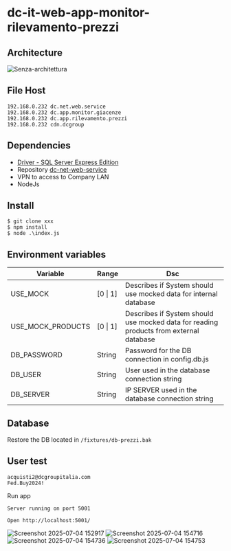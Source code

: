 # dc-it-web-app-monitor-rilevamento-prezzi

## Architecture

![Senza-architettura](https://github.com/user-attachments/assets/bec55523-85c8-41cc-8868-612f741abfc6)

## File Host
```
192.168.0.232 dc.net.web.service
192.168.0.232 dc.app.monitor.giacenze
192.168.0.232 dc.app.rilevamento.prezzi
192.168.0.232 cdn.dcgroup
```

## Dependencies

* [Driver - SQL Server Express Edition](https://www.microsoft.com/en-us/download/details.aspx?id=104781)
* Repository [dc-net-web-service](https://github.com/dcgroupitalia/dc-net-web-service)
* VPN to access to Company LAN
* NodeJs

## Install
```
$ git clone xxx
$ npm install
$ node .\index.js
```

## Environment variables

| Variable | Range | Dsc  |
|---|---|---|
| USE_MOCK | [0 \| 1] | Describes if System should use mocked data for internal database |
| USE_MOCK_PRODUCTS | [0 \| 1] | Describes if System should use mocked data for reading products from external database |
| DB_PASSWORD | String | Password for the DB connection in config.db.js |
| DB_USER | String | User used in the database connection string |
| DB_SERVER | String | IP SERVER used in the database connection string |

## Database

Restore the DB located in `/fixtures/db-prezzi.bak`

## User test

```
acquisti2@dcgroupitalia.com
Fed.Buy2024!
```

Run app
```
Server running on port 5001

Open http://localhost:5001/
```

![Screenshot 2025-07-04 152917](https://github.com/user-attachments/assets/81058005-49ea-4da7-a2d2-53aa201018ea)
![Screenshot 2025-07-04 154716](https://github.com/user-attachments/assets/fe532c45-4283-428a-8a0e-63bfd9e03195)
![Screenshot 2025-07-04 154736](https://github.com/user-attachments/assets/38eb9692-7cc1-4a39-a8a4-d5295627600e)
![Screenshot 2025-07-04 154753](https://github.com/user-attachments/assets/ddfc3529-48b7-4c90-b26f-a20dfedea009)
